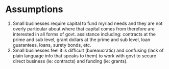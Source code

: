 # Assumptions

1. Small businesses require capital to fund myriad needs and they are not overly particular about where that capital comes from therefore are interested in all forms of govt. assistance including: contracts at the prime and sub level, grant dollars at the prime and sub level, loan guarantees, loans, surety bonds, etc. 
2. Small businesses feel it is difficult (bureaucratic) and confusing (lack of plain language info that speaks to them) to work with govt to secure direct business (ie: contracts) and funding (ie: grants). 
